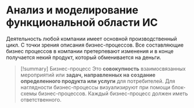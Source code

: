 # Анализ и моделирование функциональной области ИС
Деятельность любой компании имеет основной производственный цикл. С точки зрения описания бизнес-процессов. Все составляющие бизнес процессов в компании претерпевают изменения и в конце получается некий продукт, который обменивается на деньги.

> [!summary] Бизнес-процесс
>  Это **совокупность** взаимосвязанных мероприятий или **задач, направленных на** **создание определенного продукта или услуги** для потребителей. Для наглядности бизнес-процессы визуализируют при помощи блок-схемы бизнес-процессов. Каждый бизнес-процесс должен иметь ответственного.


